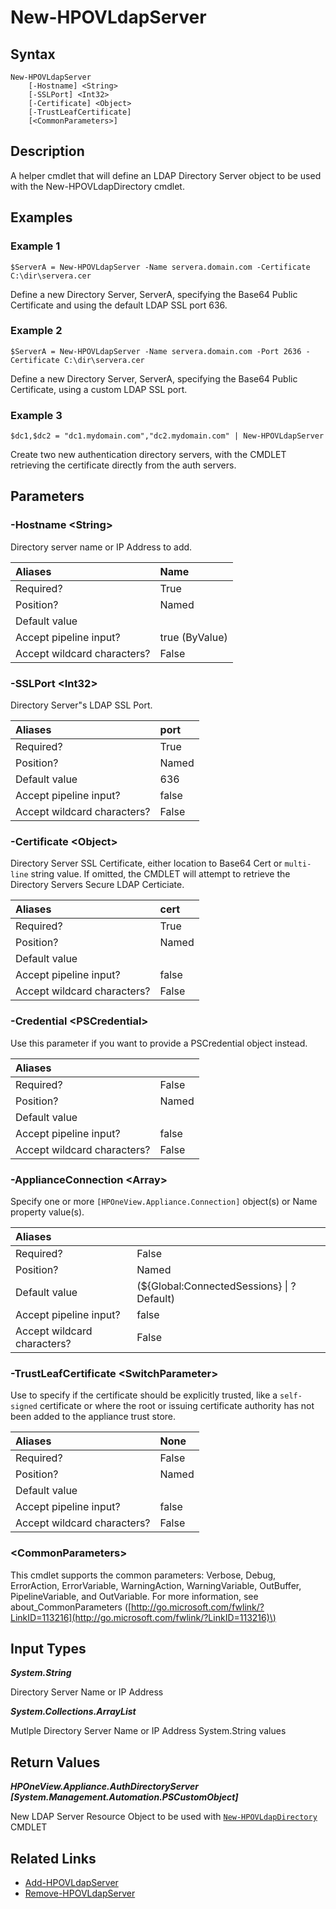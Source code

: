 ﻿---
description: Define LDAP Directory Server object.
---

# New-HPOVLdapServer

## Syntax

```text
New-HPOVLdapServer
    [-Hostname] <String>
    [-SSLPort] <Int32>
    [-Certificate] <Object>
    [-TrustLeafCertificate]
    [<CommonParameters>]
```

## Description

A helper cmdlet that will define an LDAP Directory Server object to be used with the New-HPOVLdapDirectory cmdlet.

## Examples

###  Example 1 

```text
$ServerA = New-HPOVLdapServer -Name servera.domain.com -Certificate C:\dir\servera.cer
```

Define a new Directory Server, ServerA, specifying the Base64 Public Certificate and using the default LDAP SSL port 636.

###  Example 2 

```text
$ServerA = New-HPOVLdapServer -Name servera.domain.com -Port 2636 -Certificate C:\dir\servera.cer
```

Define a new Directory Server, ServerA, specifying the Base64 Public Certificate, using a custom LDAP SSL port.

###  Example 3 

```text
$dc1,$dc2 = "dc1.mydomain.com","dc2.mydomain.com" | New-HPOVLdapServer
```

Create two new authentication directory servers, with the CMDLET retrieving the certificate directly from the auth servers.

## Parameters

### -Hostname &lt;String&gt;

Directory server name or IP Address to add.

| Aliases | Name |
| :--- | :--- |
| Required? | True |
| Position? | Named |
| Default value |  |
| Accept pipeline input? | true (ByValue) |
| Accept wildcard characters? | False |

### -SSLPort &lt;Int32&gt;

Directory Server"s LDAP SSL Port.

| Aliases | port |
| :--- | :--- |
| Required? | True |
| Position? | Named |
| Default value | 636 |
| Accept pipeline input? | false |
| Accept wildcard characters? | False |

### -Certificate &lt;Object&gt;

Directory Server SSL Certificate, either location to Base64 Cert or `multi-line` string value.  If omitted, the CMDLET will attempt to retrieve the Directory Servers Secure LDAP Certiciate.

| Aliases | cert |
| :--- | :--- |
| Required? | True |
| Position? | Named |
| Default value |  |
| Accept pipeline input? | false |
| Accept wildcard characters? | False |

### -Credential &lt;PSCredential&gt;

Use this parameter if you want to provide a PSCredential object instead.

| Aliases |  |
| :--- | :--- |
| Required? | False |
| Position? | Named |
| Default value |  |
| Accept pipeline input? | false |
| Accept wildcard characters? | False |

### -ApplianceConnection &lt;Array&gt;

Specify one or more `[HPOneView.Appliance.Connection]` object(s) or Name property value(s).

| Aliases |  |
| :--- | :--- |
| Required? | False |
| Position? | Named |
| Default value | (${Global:ConnectedSessions} &vert; ? Default) |
| Accept pipeline input? | false |
| Accept wildcard characters? | False |

### -TrustLeafCertificate &lt;SwitchParameter&gt;

Use to specify if the certificate should be explicitly trusted, like a `self-signed` certificate or where the root or issuing certificate authority has not been added to the appliance trust store.

| Aliases | None |
| :--- | :--- |
| Required? | False |
| Position? | Named |
| Default value |  |
| Accept pipeline input? | false |
| Accept wildcard characters? | False |

### &lt;CommonParameters&gt;

This cmdlet supports the common parameters: Verbose, Debug, ErrorAction, ErrorVariable, WarningAction, WarningVariable, OutBuffer, PipelineVariable, and OutVariable. For more information, see about\_CommonParameters \([http://go.microsoft.com/fwlink/?LinkID=113216](http://go.microsoft.com/fwlink/?LinkID=113216)\)

## Input Types

_**System.String**_

Directory Server Name or IP Address

_**System.Collections.ArrayList**_

Mutlple Directory Server Name or IP Address System.String values

## Return Values

_**HPOneView.Appliance.AuthDirectoryServer [System.Management.Automation.PSCustomObject]**_

New LDAP Server Resource Object to be used with [`New-HPOVLdapDirectory`](new-hpovldapdirectory.md) CMDLET

## Related Links

* [Add-HPOVLdapServer](add-hpovldapserver.md)
* [Remove-HPOVLdapServer](remove-hpovldapserver.md)
